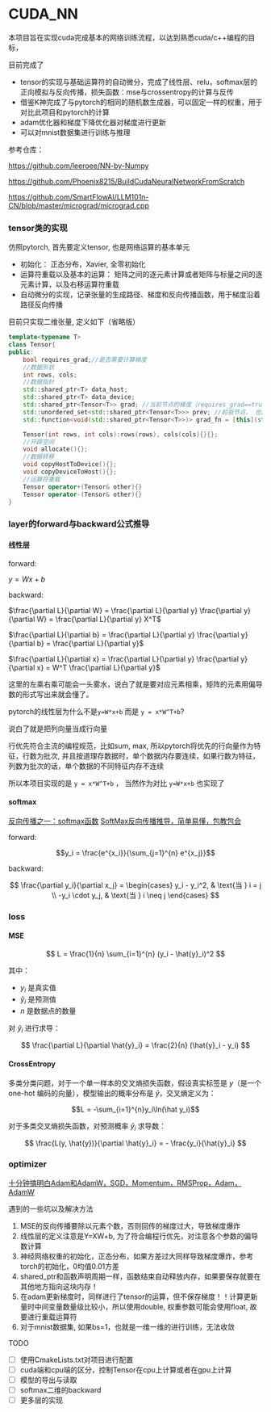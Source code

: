 # CUDA_NN

本项目旨在实现cuda完成基本的网络训练流程，以达到熟悉cuda/c++编程的目标，

目前完成了

- tensor的实现与基础运算符的自动微分，完成了线性层、relu，softmax层的正向模拟与反向传播，损失函数：mse与crossentropy的计算与反传
- 借鉴K神完成了与pytorch的相同的随机数生成器，可以固定一样的权重，用于对比此项目和pytorch的计算
- adam优化器和梯度下降优化器对梯度进行更新
- 可以对mnist数据集进行训练与推理


参考仓库：

https://github.com/leeroee/NN-by-Numpy

https://github.com/Phoenix8215/BuildCudaNeuralNetworkFromScratch

https://github.com/SmartFlowAI/LLM101n-CN/blob/master/micrograd/micrograd.cpp

### **tensor类的实现**
仿照pytorch, 首先要定义tensor, 也是网络运算的基本单元

- 初始化： 正态分布，Xavier, 全零初始化
- 运算符重载以及基本的运算： 矩阵之间的逐元素计算或者矩阵与标量之间的逐元素计算，以及右移运算符重载
- 自动微分的实现，记录张量的生成路径、梯度和反向传播函数，用于梯度沿着路径反向传播

目前只实现二维张量, 定义如下（省略版）

```c++
template<typename T>
class Tensor{
public:
    bool requires_grad;//是否需要计算梯度
    //数据形状
    int rows, cols;
    //数据指针
    std::shared_ptr<T> data_host;
    std::shared_ptr<T> data_device;
    std::shared_ptr<Tensor<T>> grad; //当前节点的梯度（requires_grad==true时）
    std::unordered_set<std::shared_ptr<Tensor<T>>> prev; //前驱节点， 也就是当前节点是由哪些节点计算的得到的
    std::function<void(std::shared_ptr<Tensor<T>>)> grad_fn = [this](std::shared_ptr<Tensor<T>>) { };; //当前节点的反向传播函数，用来更新前驱节点的梯度

    Tensor(int rows, int cols):rows(rows), cols(cols){}{};
    //开辟空间
    void allocate(){};
    //数据转移
    void copyHostToDevice(){};
    void copyDeviceToHost(){};
    //运算符重载
    Tensor operator+(Tensor& other){}
    Tensor operator-(Tensor& other){}
}
```

### layer的forward与backward公式推导

#### 线性层

forward:

$y = Wx + b$ 

backward:

$\frac{\partial L}{\partial W} = \frac{\partial L}{\partial y} \frac{\partial y}{\partial W} = \frac{\partial L}{\partial y} X^T$

$\frac{\partial L}{\partial b} = \frac{\partial L}{\partial y} \frac{\partial y}{\partial b} = \frac{\partial L}{\partial y}$

$\frac{\partial L}{\partial x} = \frac{\partial L}{\partial y} \frac{\partial y}{\partial x} = W^T \frac{\partial L}{\partial y}$

这里的左乘右乘可能会一头雾水，说白了就是要对应元素相乘，矩阵的元素用偏导数的形式写出来就会懂了。

pytorch的线性层为什么不是`y=W*x+b` 而是 `y = x*W^T+b`?

说白了就是把列向量当成行向量

行优先符合主流的编程规范，比如sum, max, 所以pytorch将优先的行向量作为特征，行数为批次, 并且按道理存数据时，单个数据内存要连续，如果行数为特征，列数为批次的话，单个数据的不同特征内存不连续

所以本项目实现的是 `y = x*W^T+b` ， 当然作为对比 `y=W*x+b` 也实现了

#### softmax
[反向传播之一：softmax函数](https://zhuanlan.zhihu.com/p/37740860)
[SoftMax反向传播推导，简单易懂，包教包会](https://www.bilibili.com/video/BV143411h7PQ/?spm_id_from=333.337.search-card.all.click&vd_source=c43347ef375755d298da8f0c05cfe444)

forward:

$$y_i = \frac{e^{x_i}}{\sum_{j=1}^{n} e^{x_j}}$$

backward:

$$
\frac{\partial y_i}{\partial x_j} = 
\begin{cases} 
y_i - y_i^2, & \text{当 } i = j \\  
-y_i \cdot y_j, & \text{当 } i \neq j \end{cases}
$$

### loss

#### MSE

$$
L = \frac{1}{n} \sum_{i=1}^{n} (y_i - \hat{y}_i)^2
$$

其中：
- $y_i$ 是真实值
- $\hat{y}_i$ 是预测值
- $n$ 是数据点的数量

对 $\hat{y}_i$ 进行求导：

$$
\frac{\partial L}{\partial \hat{y}_i} = \frac{2}{n} (\hat{y}_i - y_i)
$$

#### CrossEntropy

多类分类问题，对于一个单一样本的交叉熵损失函数，假设真实标签是 $y$（是一个 one-hot 编码的向量），模型输出的概率分布是 $\hat{y}$，交叉熵定义为：

$$L = -\sum_{i=1}^{n}y_i\ln(\hat y_i)$$

对于多类交叉熵损失函数，对预测概率 $\hat{y}_i$ 求导数：

$$
\frac{L(y, \hat{y})}{\partial \hat{y}_i} = - \frac{y_i}{\hat{y}_i}
$$

### optimizer

[十分钟搞明白Adam和AdamW，SGD，Momentum，RMSProp，Adam，AdamW](https://www.bilibili.com/video/BV1NZ421s75D/?spm_id_from=333.337.search-card.all.click&vd_source=c43347ef375755d298da8f0c05cfe444)


遇到的一些坑以及解决方法

1. MSE的反向传播要除以元素个数，否则回传的梯度过大，导致梯度爆炸
2. 线性层的定义注意是Y=XW+b, 为了符合编程行优先，对注意各个参数的偏导数计算
3. 神经网络权重的初始化，正态分布，如果方差过大同样导致梯度爆炸，参考torch的初始化，0均值0.01方差
4. shared_ptr和函数声明周期一样，函数结束自动释放内存，如果要保存就要在其他地方指向这块内存！
5. 在adam更新梯度时，同样进行了tensor的运算，但不保存梯度！！计算更新量时中间变量数量级比较小，所以使用double, 权重参数可能会使用float, 故要进行重载运算符
6. 对于mnist数据集, 如果bs=1，也就是一维一维的进行训练，无法收敛

TODO 

- [ ] 使用CmakeLists.txt对项目进行配置
- [ ] cuda端和cpu端的区分，控制Tensor在cpu上计算或者在gpu上计算
- [ ] 模型的导出与读取
- [ ] softmax二维的backward
- [ ] 更多层的实现
